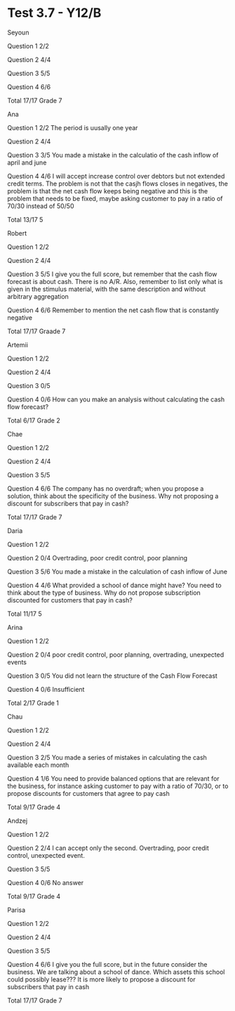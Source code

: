 # Test 3.7 - Y12/B
Seyoun

Question 1	2/2

Question 2	4/4

Question 3	5/5

Question 4	6/6

Total 17/17	Grade 7

Ana

Question 1	2/2
		The period is uusally one year

Question 2	4/4

Question 3	3/5
		You made a mistake in the calculatio of the cash inflow of april and june

Question 4	4/6
		I will accept increase control over debtors but not extended credit terms.
		The problem is not that the casjh flows closes in negatives, the problem
		is that the net cash flow keeps being negative and this is the problem
		that needs to be fixed, maybe asking customer to pay in a ratio of 70/30
		instead of 50/50

Total 13/17	5

Robert

Question 1	2/2

Question 2	4/4

Question 3	5/5
		I give you the full score, but remember that the cash flow forecast is about
		cash. There is no A/R. Also, remember to list only what is given in the stimulus
		material, with the same description and without arbitrary aggregation

Question 4	6/6
		Remember to mention the net cash flow that is constantly negative

Total 17/17	Graade 7

Artemii

Question 1	2/2

Question 2	4/4

Question 3	0/5

Question 4	0/6
		How can you make an analysis without calculating the cash flow forecast?

Total 6/17	Grade 2

Chae

Question 1	2/2

Question 2	4/4

Question 3	5/5

Question 4	6/6
		The company has no overdraft; when you propose a solution, think about the
		specificity of the business. Why not proposing a discount for subscribers
		that pay in cash?

Total 17/17	Grade 7

Daria

Question 1	2/2

Question 2	0/4
		Overtrading, poor credit control, poor planning

Question 3	5/6
		You made a mistake in the calculation of cash inflow of June

Question 4	4/6
		What provided a school of dance might have? You need to think about the
		type of business. Why do not propose subscription discounted for customers
		that pay in cash?

Total 11/17	5

Arina

Question 1	2/2

Question 2	0/4
		poor credit control, poor planning, overtrading, unexpected events

Question 3	0/5
		You did not learn the structure of the Cash Flow Forecast

Question 4	0/6
		Insufficient

Total 2/17	Grade 1

Chau

Question 1	2/2

Question 2	4/4

Question 3	2/5
		You made a series of mistakes in calculating the cash available each month

Question 4	1/6
		You need to provide balanced options that are relevant for the business, for instance
		asking customer to pay with a ratio of 70/30, or to propose discounts for customers
		that agree to pay cash

Total 9/17	Grade 4

Andzej

Question 1	2/2

Question 2	2/4
		I can accept only the second.
		Overtrading, poor credit control, unexpected event.

Question 3	5/5

Question 4	0/6
		No answer

Total 9/17	Grade 4

Parisa

Question 1	2/2

Question 2	4/4

Question 3	5/5

Question 4	6/6
		I give you the full score, but in the future consider the business.
		We are talking about a school of dance. Which assets this school could
		possibly lease??? It is more likely to propose a discount for 
		subscribers that pay in cash

Total 17/17	Grade 7

